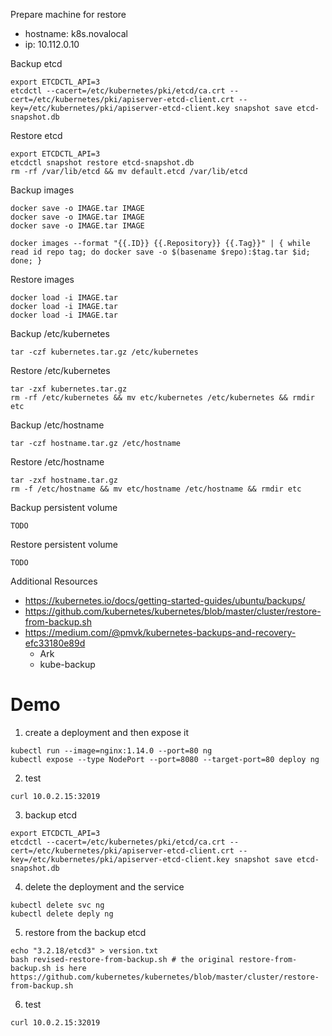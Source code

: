 Prepare machine for restore

* hostname: k8s.novalocal
* ip: 10.112.0.10

Backup etcd

```
export ETCDCTL_API=3
etcdctl --cacert=/etc/kubernetes/pki/etcd/ca.crt --cert=/etc/kubernetes/pki/apiserver-etcd-client.crt --key=/etc/kubernetes/pki/apiserver-etcd-client.key snapshot save etcd-snapshot.db
```

Restore etcd

```
export ETCDCTL_API=3
etcdctl snapshot restore etcd-snapshot.db
rm -rf /var/lib/etcd && mv default.etcd /var/lib/etcd
```

Backup images

```
docker save -o IMAGE.tar IMAGE
docker save -o IMAGE.tar IMAGE
docker save -o IMAGE.tar IMAGE

docker images --format "{{.ID}} {{.Repository}} {{.Tag}}" | { while read id repo tag; do docker save -o $(basename $repo):$tag.tar $id; done; }
```

Restore images

```
docker load -i IMAGE.tar
docker load -i IMAGE.tar
docker load -i IMAGE.tar
```

Backup /etc/kubernetes

```
tar -czf kubernetes.tar.gz /etc/kubernetes
```

Restore /etc/kubernetes

```
tar -zxf kubernetes.tar.gz
rm -rf /etc/kubernetes && mv etc/kubernetes /etc/kubernetes && rmdir etc
```

Backup /etc/hostname

```
tar -czf hostname.tar.gz /etc/hostname
```

Restore /etc/hostname

```
tar -zxf hostname.tar.gz
rm -f /etc/hostname && mv etc/hostname /etc/hostname && rmdir etc
```

Backup persistent volume

```
TODO
```

Restore persistent volume

```
TODO
```

Additional Resources

* https://kubernetes.io/docs/getting-started-guides/ubuntu/backups/
* https://github.com/kubernetes/kubernetes/blob/master/cluster/restore-from-backup.sh
* https://medium.com/@pmvk/kubernetes-backups-and-recovery-efc33180e89d
  * Ark
  * kube-backup

# Demo

1. create a deployment and then expose it

```
kubectl run --image=nginx:1.14.0 --port=80 ng
kubectl expose --type NodePort --port=8080 --target-port=80 deploy ng
```

2. test

```
curl 10.0.2.15:32019
```

3. backup etcd

```
export ETCDCTL_API=3
etcdctl --cacert=/etc/kubernetes/pki/etcd/ca.crt --cert=/etc/kubernetes/pki/apiserver-etcd-client.crt --key=/etc/kubernetes/pki/apiserver-etcd-client.key snapshot save etcd-snapshot.db
```

4. delete the deployment and the service

```
kubectl delete svc ng
kubectl delete deply ng
```

5. restore from the backup etcd

```
echo "3.2.18/etcd3" > version.txt
bash revised-restore-from-backup.sh # the original restore-from-backup.sh is here https://github.com/kubernetes/kubernetes/blob/master/cluster/restore-from-backup.sh
```

6. test

```
curl 10.0.2.15:32019 
```

